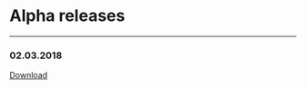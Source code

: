 # Alpha releases
---
### 02.03.2018
[Download](https://github.com/john2ksonn/TPOM/releases/tag/v0.1-alpha)
